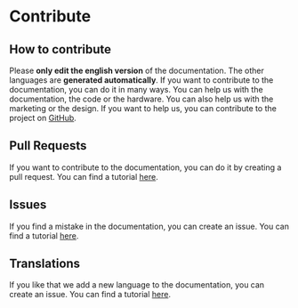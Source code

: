 # Contribute

## How to contribute

Please **only edit the english version** of the documentation. The other languages are **generated automatically**. If you want to contribute to the documentation, you can do it in many ways. You can help us with the documentation, the code or the hardware. You can also help us with the marketing or the design. If you want to help us, you can contribute to the project on [GitHub](https://gitgub.com/ttnleipzig/regenfass-docs).

## Pull Requests

If you want to contribute to the documentation, you can do it by creating a pull request. You can find a tutorial [here](https://help.github.com/en/articles/creating-a-pull-request).

## Issues

If you find a mistake in the documentation, you can create an issue. You can find a tutorial [here](https://help.github.com/en/articles/creating-an-issue).

## Translations

If you like that we add a new language to the documentation, you can create an issue. You can find a tutorial [here](https://help.github.com/en/articles/creating-an-issue).
